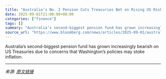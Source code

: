 ```yaml
---
title: "Australia’s No. 2 Pension Cuts Treasuries Bet on Rising US Risks"
date: 2025-09-01T21:00:00+08:00
categories: ["finance"]
tags: []
summary: "Australia’s second-biggest pension fund has grown increasingly bearish on US Treasuries due to concerns that Washington’s policies may stoke inflation."
source_url: "https://www.bloomberg.com/news/articles/2025-09-01/australia-s-no-2-pension-cuts-treasuries-bet-on-rising-us-risks"
---
```


Australia’s second-biggest pension fund has grown increasingly bearish on US Treasuries due to concerns that Washington’s policies may stoke inflation.

---

*来源: [原文链接](https://www.bloomberg.com/news/articles/2025-09-01/australia-s-no-2-pension-cuts-treasuries-bet-on-rising-us-risks)*
